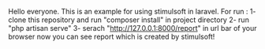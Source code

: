 Hello everyone.
This is an example for using stimulsoft in laravel.
For run :
1- clone this repository and run "composer install" in project directory
2- run "php artisan serve"
3- serach "http://127.0.0.1:8000/report" in url bar of your browser
now you can see report which is created by stimulsoft!
